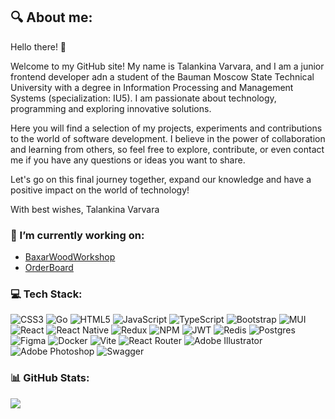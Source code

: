 ## 🔍 About me: 
Hello there! 👋

Welcome to my GitHub site! My name is Talankina Varvara, and I am a junior frontend developer adn a student of the Bauman Moscow State Technical University with a degree in Information Processing and Management Systems (specialization: IU5). I am passionate about technology, programming and exploring innovative solutions.

Here you will find a selection of my projects, experiments and contributions to the world of software development. I believe in the power of collaboration and learning from others, so feel free to explore, contribute, or even contact me if you have any questions or ideas you want to share.

Let's go on this final journey together, expand our knowledge and have a positive impact on the world of technology!

With best wishes,
Talankina Varvara

### 🔭 I’m currently working on:
- [BaxarWoodWorkshop](https://github.com/Tifftal/BaxarWoodWorkshop)
- [OrderBoard](https://github.com/00-2/order_board)


### 💻 Tech Stack:
![CSS3](https://img.shields.io/badge/css3-%231572B6.svg?style=for-the-badge&logo=css3&logoColor=white) ![Go](https://img.shields.io/badge/go-%2300ADD8.svg?style=for-the-badge&logo=go&logoColor=white) ![HTML5](https://img.shields.io/badge/html5-%23E34F26.svg?style=for-the-badge&logo=html5&logoColor=white) ![JavaScript](https://img.shields.io/badge/javascript-%23323330.svg?style=for-the-badge&logo=javascript&logoColor=%23F7DF1E) ![TypeScript](https://img.shields.io/badge/typescript-%23007ACC.svg?style=for-the-badge&logo=typescript&logoColor=white) ![Bootstrap](https://img.shields.io/badge/bootstrap-%238511FA.svg?style=for-the-badge&logo=bootstrap&logoColor=white) ![MUI](https://img.shields.io/badge/MUI-%230081CB.svg?style=for-the-badge&logo=mui&logoColor=white) ![React](https://img.shields.io/badge/react-%2320232a.svg?style=for-the-badge&logo=react&logoColor=%2361DAFB) ![React Native](https://img.shields.io/badge/react_native-%2320232a.svg?style=for-the-badge&logo=react&logoColor=%2361DAFB) ![Redux](https://img.shields.io/badge/redux-%23593d88.svg?style=for-the-badge&logo=redux&logoColor=white) ![NPM](https://img.shields.io/badge/NPM-%23CB3837.svg?style=for-the-badge&logo=npm&logoColor=white) ![JWT](https://img.shields.io/badge/JWT-black?style=for-the-badge&logo=JSON%20web%20tokens) ![Redis](https://img.shields.io/badge/redis-%23DD0031.svg?style=for-the-badge&logo=redis&logoColor=white) ![Postgres](https://img.shields.io/badge/postgres-%23316192.svg?style=for-the-badge&logo=postgresql&logoColor=white) ![Figma](https://img.shields.io/badge/figma-%23F24E1E.svg?style=for-the-badge&logo=figma&logoColor=white) ![Docker](https://img.shields.io/badge/docker-%230db7ed.svg?style=for-the-badge&logo=docker&logoColor=white) ![Vite](https://img.shields.io/badge/vite-%23646CFF.svg?style=for-the-badge&logo=vite&logoColor=white) ![React Router](https://img.shields.io/badge/React_Router-CA4245?style=for-the-badge&logo=react-router&logoColor=white) ![Adobe Illustrator](https://img.shields.io/badge/adobe%20illustrator-%23FF9A00.svg?style=for-the-badge&logo=adobe%20illustrator&logoColor=white) ![Adobe Photoshop](https://img.shields.io/badge/adobe%20photoshop-%2331A8FF.svg?style=for-the-badge&logo=adobe%20photoshop&logoColor=white) ![Swagger](https://img.shields.io/badge/-Swagger-%23Clojure?style=for-the-badge&logo=swagger&logoColor=white)
### 📊 GitHub Stats:
<!-- ![](https://github-readme-stats.vercel.app/api?username=Tifftal&theme=merko&hide_border=true&include_all_commits=true&count_private=true)<br/>
![](https://github-readme-streak-stats.herokuapp.com/?user=Tifftal&theme=merko&hide_border=true)<br/>
-->
![](https://github-readme-stats.vercel.app/api/top-langs/?username=Tifftal&theme=dark&hide_border=true&include_all_commits=true&count_private=true&layout=compact)
